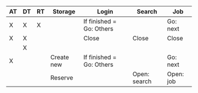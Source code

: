 |AT |DT |RT |Storage    |Login                    |Search        |Job           |
|---|---|---|-----------|-------------------------|--------------|------------- |
| X | X | X |           |If finished = Go: Others |              |Go: next      |
| X | X |   |           |Close                    |Close         |Close         |
|   | X |   |           |                         |              |              |
| X |   |   |Create new |If finished = Go: Others |              |Go: next      |
|   |   |   |Reserve    |                         |Open: search  |Open: job     |

